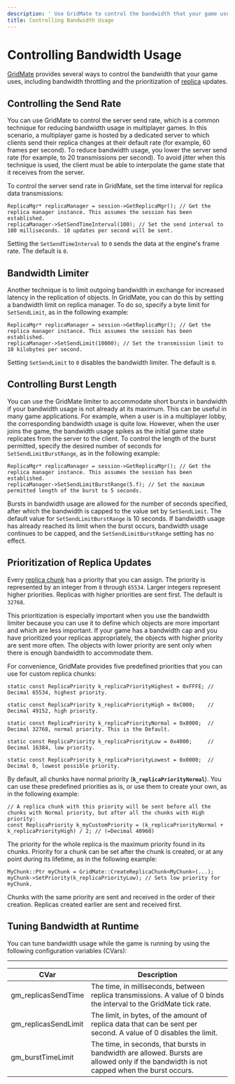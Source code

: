 ```yaml
---
description: ' Use GridMate to control the bandwidth that your game uses in &ALYlong;. '
title: Controlling Bandwidth Usage
---
```

# Controlling Bandwidth Usage<a name="network-bandwidth-control"></a>

[GridMate](/docs/userguide/networking/intro.md) provides several ways to control the bandwidth that your game uses, including bandwidth throttling and the prioritization of [replica](/docs/userguide/networking/replicas-replica.md) updates\.

## Controlling the Send Rate<a name="network-bandwidth-control-send-rate"></a>

You can use GridMate to control the server send rate, which is a common technique for reducing bandwidth usage in multiplayer games\. In this scenario, a multiplayer game is hosted by a dedicated server to which clients send their replica changes at their default rate \(for example, 60 frames per second\)\. To reduce bandwidth usage, you lower the server send rate \(for example, to 20 transmissions per second\)\. To avoid jitter when this technique is used, the client must be able to interpolate the game state that it receives from the server\. 

To control the server send rate in GridMate, set the time interval for replica data transmissions: 

```
ReplicaMgr* replicaManager = session->GetReplicaMgr(); // Get the replica manager instance. This assumes the session has been established.
replicaManager->SetSendTimeInterval(100); // Set the send interval to 100 milliseconds. 10 updates per second will be sent.
```

Setting the `SetSendTimeInterval` to `0` sends the data at the engine's frame rate\. The default is `0`\.

## Bandwidth Limiter<a name="network-bandwidth-control-bandwidth-limiter"></a>

Another technique is to limit outgoing bandwidth in exchange for increased latency in the replication of objects\. In GridMate, you can do this by setting a bandwidth limit on replica manager\. To do so, specify a byte limit for `SetSendLimit`, as in the following example: 

```
ReplicaMgr* replicaManager = session->GetReplicaMgr(); // Get the replica manager instance. This assumes the session has been established.
replicaManager->SetSendLimit(10000); // Set the transmission limit to 10 kilobytes per second.
```

Setting `SetSendLimit` to `0` disables the bandwidth limiter\. The default is `0`\. 

## Controlling Burst Length<a name="network-bandwidth-control-burst-length"></a>

You can use the GridMate limiter to accommodate short bursts in bandwidth if your bandwidth usage is not already at its maximum\. This can be useful in many game applications\. For example, when a user is in a multiplayer lobby, the corresponding bandwidth usage is quite low\. However, when the user joins the game, the bandwidth usage spikes as the initial game state replicates from the server to the client\. To control the length of the burst permitted, specify the desired number of seconds for `SetSendLimitBurstRange`, as in the following example: 

```
ReplicaMgr* replicaManager = session->GetReplicaMgr(); // Get the replica manager instance. This assumes the session has been established.
replicaManager->SetSendLimitBurstRange(5.f); // Set the maximum permitted length of the burst to 5 seconds.
```

Bursts in bandwidth usage are allowed for the number of seconds specified, after which the bandwidth is capped to the value set by `SetSendLimit`\. The default value for `SetSendLimitBurstRange` is 10 seconds\. If bandwidth usage has already reached its limit when the burst occurs, bandwidth usage continues to be capped, and the `SetSendLimitBurstRange` setting has no effect\. 

## Prioritization of Replica Updates<a name="network-bandwidth-control-replica-priority"></a>

Every [replica chunk](/docs/userguide/networking/replicas-chunks.md) has a priority that you can assign\. The priority is represented by an integer from `0` through `65534`\. Larger integers represent higher priorities\. Replicas with higher priorities are sent first\. The default is `32768`\. 

This prioritization is especially important when you use the bandwidth limiter because you can use it to define which objects are more important and which are less important\. If your game has a bandwidth cap and you have prioritized your replicas appropriately, the objects with higher priority are sent more often\. The objects with lower priority are sent only when there is enough bandwidth to accommodate them\. 

For convenience, GridMate provides five predefined priorities that you can use for custom replica chunks: 

```
static const ReplicaPriority k_replicaPriorityHighest = 0xFFFE; // Decimal 65534, highest priority.

static const ReplicaPriority k_replicaPriorityHigh = 0xC000;    // Decimal 49152, high priority.

static const ReplicaPriority k_replicaPriorityNormal = 0x8000;  // Decimal 32768, normal priority. This is the Default.

static const ReplicaPriority k_replicaPriorityLow = 0x4000;     // Decimal 16384, low priority.

static const ReplicaPriority k_replicaPriorityLowest = 0x0000;  // Decimal 0, lowest possible priority.
```

By default, all chunks have normal priority \(**`k_replicaPriorityNormal`**\)\. You can use these predefined priorities as is, or use them to create your own, as in the following example:

```
// A replica chunk with this priority will be sent before all the chunks with Normal priority, but after all the chunks with High priority:
const ReplicaPriority k_myCustomPriority = (k_replicaPriorityNormal + k_replicaPriorityHigh) / 2; // (=Decimal 40960)
```

The priority for the whole replica is the maximum priority found in its chunks\. Priority for a chunk can be set after the chunk is created, or at any point during its lifetime, as in the following example:

```
MyChunk::Ptr myChunk = GridMate::CreateReplicaChunk<MyChunk>(...);
myChunk->SetPriority(k_replicaPriorityLow); // Sets low priority for myChunk.
```

Chunks with the same priority are sent and received in the order of their creation\. Replicas created earlier are sent and received first\.

## Tuning Bandwidth at Runtime<a name="network-bandwidth-control-runtime-tuning"></a>

You can tune bandwidth usage while the game is running by using the following configuration variables \(CVars\):


****  

| CVar | Description | 
| --- | --- | 
| gm\_replicasSendTime | The time, in milliseconds, between replica transmissions\. A value of 0 binds the interval to the GridMate tick rate\. | 
| gm\_replicasSendLimit | The limit, in bytes, of the amount of replica data that can be sent per second\. A value of 0 disables the limit\. | 
| gm\_burstTimeLimit | The time, in seconds, that bursts in bandwidth are allowed\. Bursts are allowed only if the bandwidth is not capped when the burst occurs\. | 